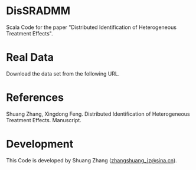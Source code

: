 # DisSRADMM
Scala Code for the paper "Distributed Identification of Heterogeneous Treatment Effects".

# Real Data
Download the data set from the following URL.

    
# References
Shuang Zhang, Xingdong Feng. Distributed Identification of Heterogeneous Treatment Effects. Manuscript.

# Development
This Code is developed by Shuang Zhang (zhangshuang_jz@sina.cn).
